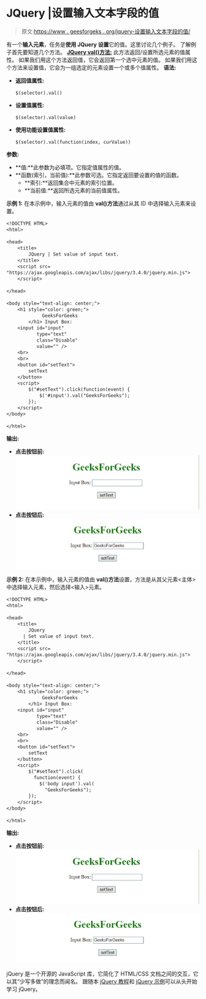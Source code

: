# JQuery |设置输入文本字段的值

> 原文:[https://www . geesforgeks . org/jquery-设置输入文本字段的值/](https://www.geeksforgeeks.org/jquery-set-the-value-of-an-input-text-field/)

有一个**输入元素**，任务是**使用 JQuery 设置**它的值。这里讨论几个例子。
了解例子首先要知道几个方法。
[**JQuery val()方法:**](https://www.geeksforgeeks.org/jquery-val-with-examples/)
此方法返回/设置所选元素的值属性。
如果我们用这个方法返回值，它会返回第一个选中元素的值。
如果我们用这个方法来设置值，它会为一组选定的元素设置一个或多个值属性。
**语法:**

*   **返回值属性:**

    ```
    $(selector).val()

    ```

*   **设置值属性:**

    ```
    $(selector).val(value)

    ```

*   **使用功能设置值属性:**

    ```
    $(selector).val(function(index, curValue))

    ```

**参数:**

*   **值:**此参数为必填项。它指定值属性的值。
*   **函数(索引，当前值):**此参数可选。它指定返回要设置的值的函数。
    *   **索引:**返回集合中元素的索引位置。
    *   **当前值:**返回所选元素的当前值属性。

**示例 1:** 在本示例中，输入元素的值由 **val()方法**通过从其 ID 中选择输入元素来设置。

```
<!DOCTYPE HTML>
<html>

<head>
    <title>
        JQuery | Set value of input text.
    </title>
    <script src=
"https://ajax.googleapis.com/ajax/libs/jquery/3.4.0/jquery.min.js">
    </script>

</head>

<body style="text-align: center;">
    <h1 style="color: green;">  
             GeeksForGeeks  
        </h1> Input Box:
    <input id="input" 
           type="text" 
           class="Disable" 
           value="" />
    <br>
    <br>
    <button id="setText">
        setText
    </button>
    <script>
        $("#setText").click(function(event) {
            $('#input').val("GeeksForGeeks");
        });
    </script>
</body>

</html>
```

**输出:**

*   **点击按钮前:**
    ![](img/d173ec960cedb18df277635ece14b47f.png)
*   **点击按钮后:**
    ![](img/2bcf020c34d98291d059a10a4179dbdc.png)

**示例 2:** 在本示例中，输入元素的值由 **val()方法**设置，方法是从其父元素<主体>中选择输入元素，然后选择<输入>元素。

```
<!DOCTYPE HTML>
<html>

<head>
    <title>
        JQuery 
      | Set value of input text.
    </title>
    <script src=
"https://ajax.googleapis.com/ajax/libs/jquery/3.4.0/jquery.min.js">
    </script>

</head>

<body style="text-align: center;">
    <h1 style="color: green;">  
             GeeksForGeeks  
        </h1> Input Box:
    <input id="input"
           type="text" 
           class="Disable"
           value="" />
    <br>
    <br>
    <button id="setText">
        setText
    </button>
    <script>
        $("#setText").click(
          function(event) {
            $('body input').val(
              "GeeksForGeeks");
        });
    </script>
</body>

</html>
```

**输出:**

*   **点击按钮前:**
    ![](img/d173ec960cedb18df277635ece14b47f.png)
*   **点击按钮后:**
    ![](img/2bcf020c34d98291d059a10a4179dbdc.png)

jQuery 是一个开源的 JavaScript 库，它简化了 HTML/CSS 文档之间的交互，它以其“少写多做”的理念而闻名。
跟随本 [jQuery 教程](https://www.geeksforgeeks.org/jquery-tutorials/)和 [jQuery 示例](https://www.geeksforgeeks.org/jquery-examples/)可以从头开始学习 jQuery。